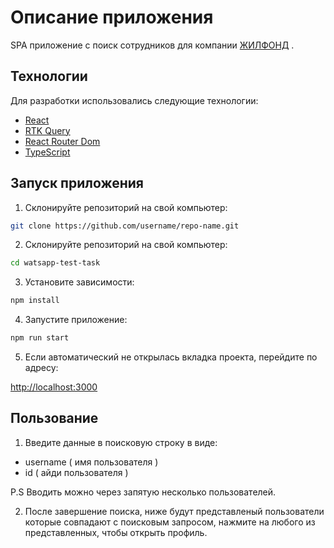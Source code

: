 # Описание приложения

SPA приложение с поиск сотрудников для компании [ЖИЛФОНД](https://jilfond.ru/) .

## Технологии

Для разработки использовались следующие технологии:

- [React](https://reactjs.org/)
- [RTK Query](https://redux-toolkit.js.org/rtk-query/overview)
- [React Router Dom](https://reactrouter.com/web/guides/quick-start)
- [TypeScript](https://www.typescriptlang.org/)

## Запуск приложения

1. Склонируйте репозиторий на свой компьютер:
```bash
git clone https://github.com/username/repo-name.git
 ```
2. Склонируйте репозиторий на свой компьютер:

```bash
cd watsapp-test-task
 ```
3. Установите зависимости:

```bash
npm install
 ```

4. Запустите приложение:

```bash
npm run start
 ```

5. Если автоматический не открылась вкладка проекта, перейдите по адресу: 

[http://localhost:3000](http://localhost:3000)

## Пользование

1. Введите данные в поисковую строку в виде:
- username ( имя пользователя )
- id ( айди пользователя )
  
P.S Вводить можно через запятую несколько пользователей.

2. После завершение поиска, ниже будут представленый пользователи которые совпадают с поисковым запросом, нажмите на любого из представленных, чтобы открыть профиль.


